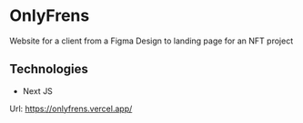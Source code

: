 # OnlyFrens

Website for a client from a Figma Design to landing page for an NFT project 

## Technologies
- Next JS

Url: https://onlyfrens.vercel.app/
